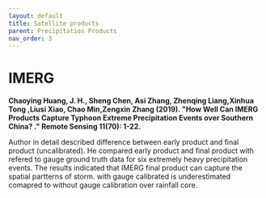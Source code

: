 ```yaml
---
layout: default
title: Satellite products
parent: Precipitation Products
nav_order: 3
---
```


# IMERG

__Chaoying Huang, J. H., Sheng Chen, Asi Zhang, Zhenqing Liang,Xinhua Tong ,Liusi Xiao, Chao Min,Zengxin Zhang (2019). "How Well Can IMERG Products Capture Typhoon Extreme Precipitation Events over Southern China? ." Remote Sensing 11(70): 1-22.__

Author in detail described difference between early product and final product (uncalibrated). He compared early product and final product
 with refered to gauge ground truth data for six extremely heavy precipitation events. The results indicated that IMERG final product
 can capture the spatial partterns of storm. with gauge calibrated is underestimated comapred to without gauge calibration over rainfall core. 
 
